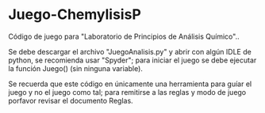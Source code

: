 # Juego-ChemylisisP
Código de juego para "Laboratorio de Principios de Análisis Químico"..

Se debe descargar el archivo "JuegoAnalisis.py" y abrir con algún IDLE de python, se recomienda usar "Spyder"; para iniciar el juego se debe ejecutar la función Juego() (sin ninguna 
variable).

Se recuerda que este código en únicamente una herramienta para guíar el juego y no el juego como tal; para remitirse a las reglas y modo de juego porfavor revisar el documento Reglas.
